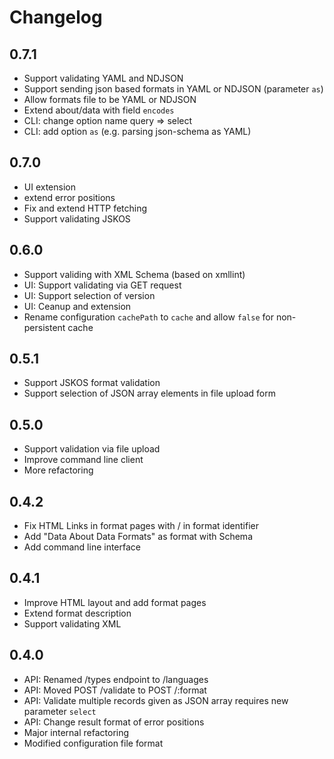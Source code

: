 # Changelog

## 0.7.1

- Support validating YAML and NDJSON
- Support sending json based formats in YAML or NDJSON (parameter `as`)
- Allow formats file to be YAML or NDJSON
- Extend about/data with field `encodes`
- CLI: change option name query => select
- CLI: add option `as` (e.g. parsing json-schema as YAML)

## 0.7.0

- UI extension
- extend error positions
- Fix and extend HTTP fetching
- Support validating JSKOS

## 0.6.0

- Support validing with XML Schema (based on xmllint)
- UI: Support validating via GET request
- UI: Support selection of version
- UI: Ceanup and extension
- Rename configuration `cachePath` to `cache` and allow `false` for non-persistent cache

## 0.5.1

- Support JSKOS format validation
- Support selection of JSON array elements in file upload form

## 0.5.0

- Support validation via file upload
- Improve command line client
- More refactoring

## 0.4.2

- Fix HTML Links in format pages with / in format identifier
- Add "Data About Data Formats" as format with Schema
- Add command line interface

## 0.4.1

- Improve HTML layout and add format pages
- Extend format description
- Support validating XML

## 0.4.0

- API: Renamed /types endpoint to /languages
- API: Moved POST /validate to POST /:format
- API: Validate multiple records given as JSON array requires new parameter `select`
- API: Change result format of error positions
- Major internal refactoring
- Modified configuration file format
